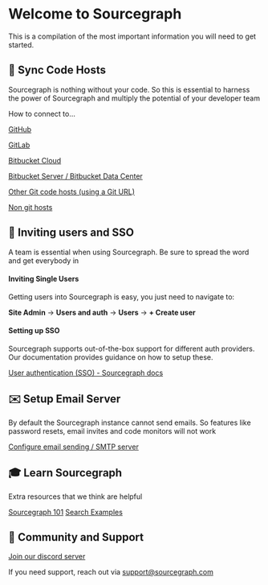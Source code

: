 # Welcome to Sourcegraph
This is a compilation of the most important information you will need to get started.


## 🔄 Sync Code Hosts

Sourcegraph is nothing without your code. So this is essential to harness the power of Sourcegraph and multiply the potential of your developer team

How to connect to…

[GitHub](https://docs.sourcegraph.com/admin/external_service/github)

[GitLab](https://docs.sourcegraph.com/admin/external_service/gitlab)

[Bitbucket Cloud](https://docs.sourcegraph.com/admin/external_service/bitbucket_cloud)

[Bitbucket Server / Bitbucket Data Center](https://docs.sourcegraph.com/admin/external_service/bitbucket_server)

[Other Git code hosts (using a Git URL)](https://docs.sourcegraph.com/admin/external_service/other)

[Non git hosts](https://docs.sourcegraph.com/admin/external_service)



## 👥 Inviting users and SSO
A team is essential when using Sourcegraph. Be sure to spread the word and get everybody in

#### Inviting Single Users
Getting users into Sourcegraph is easy, you just need to navigate to:

**Site Admin** → **Users and auth** → **Users** → **+ Create user**


#### Setting up SSO
Sourcegraph supports out-of-the-box support for different auth providers. Our documentation provides guidance on how to setup these.

[User authentication (SSO) - Sourcegraph docs](https://docs.sourcegraph.com/admin/auth)


## ✉️ Setup Email Server
By default the Sourcegraph instance cannot send emails. So features like password resets, email invites and code monitors will not work

[Configure email sending / SMTP server](https://docs.sourcegraph.com/admin/config/email)


## 🎓 Learn Sourcegraph
Extra resources that we think are helpful

[Sourcegraph 101](https://docs.sourcegraph.com/getting-started)
[Search Examples](https://docs.sourcegraph.com/code_search/tutorials/examples)


## 💬 Community and Support
[Join our discord server](https://srcgr.ph/discord-cloud-onboarding)

If you need support, reach out via support@sourcegraph.com
